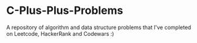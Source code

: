 # C-Plus-Plus-Problems

A repository of algorithm and data structure problems that I've completed on Leetcode, HackerRank and Codewars :) 
